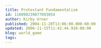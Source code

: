 ```yaml
---
title: Protestant Fundamentalism
id: 110098239877893054
author: Kirby Urner
published: 2004-11-20T13:06:00.000-08:00
updated: 2006-11-15T11:42:44.910-08:00
blog: world_game
tags: 
---
```


